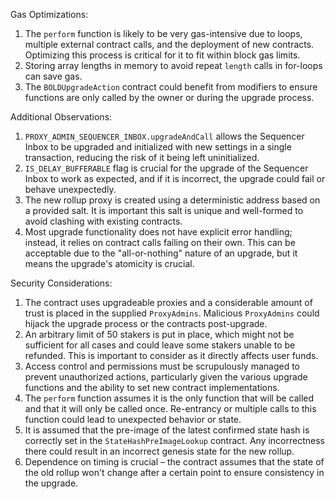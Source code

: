 Gas Optimizations:
1. The `perform` function is likely to be very gas-intensive due to loops, multiple external contract calls, and the deployment of new contracts. Optimizing this process is critical for it to fit within block gas limits.
2. Storing array lengths in memory to avoid repeat `length` calls in for-loops can save gas.
3. The `BOLDUpgradeAction` contract could benefit from modifiers to ensure functions are only called by the owner or during the upgrade process.

Additional Observations:
1. `PROXY_ADMIN_SEQUENCER_INBOX.upgradeAndCall` allows the Sequencer Inbox to be upgraded and initialized with new settings in a single transaction, reducing the risk of it being left uninitialized.
2. `IS_DELAY_BUFFERABLE` flag is crucial for the upgrade of the Sequencer Inbox to work as expected, and if it is incorrect, the upgrade could fail or behave unexpectedly.
3. The new rollup proxy is created using a deterministic address based on a provided salt. It is important this salt is unique and well-formed to avoid clashing with existing contracts.
4. Most upgrade functionality does not have explicit error handling; instead, it relies on contract calls failing on their own. This can be acceptable due to the "all-or-nothing" nature of an upgrade, but it means the upgrade's atomicity is crucial.

Security Considerations:
1. The contract uses upgradeable proxies and a considerable amount of trust is placed in the supplied `ProxyAdmins`. Malicious `ProxyAdmins` could hijack the upgrade process or the contracts post-upgrade.
2. An arbitrary limit of 50 stakers is put in place, which might not be sufficient for all cases and could leave some stakers unable to be refunded. This is important to consider as it directly affects user funds.
3. Access control and permissions must be scrupulously managed to prevent unauthorized actions, particularly given the various upgrade functions and the ability to set new contract implementations.
4. The `perform` function assumes it is the only function that will be called and that it will only be called once. Re-entrancy or multiple calls to this function could lead to unexpected behavior or state.
5. It is assumed that the pre-image of the latest confirmed state hash is correctly set in the `StateHashPreImageLookup` contract. Any incorrectness there could result in an incorrect genesis state for the new rollup.
6. Dependence on timing is crucial – the contract assumes that the state of the old rollup won't change after a certain point to ensure consistency in the upgrade.

